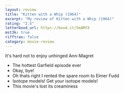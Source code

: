 ```yaml
---
layout: review
title: "Kitten with a Whip (1964)"
excerpt: "My review of Kitten with a Whip (1964)"
rating: "2.5"
letterboxd_url: https://boxd.it/5mAMYX
mst3k: true
rifftrax: false
category: movie-review
---
```


It's hard not to enjoy unhinged Ann-Magret

- The hottest Garfield episode ever
- Okay, bye!
- Oh thats right I rented the spare room to Elmer Fudd
- Isotope models! Get your isotope models!
- This movie's lost its creaminess
